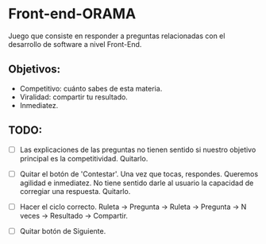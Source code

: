 # Front-end-ORAMA

Juego que consiste en responder a preguntas relacionadas con el desarrollo de software a nivel Front-End.

## Objetivos:
- Competitivo: cuánto sabes de esta materia.
- Viralidad: compartir tu resultado.
- Inmediatez.

## TODO:
- [ ] Las explicaciones de las preguntas no tienen sentido si nuestro objetivo principal es la competitividad. Quitarlo.
- [ ] Quitar el botón de 'Contestar'. Una vez que tocas, respondes. Queremos agilidad e inmediatez. No tiene sentido darle al usuario la capacidad de corregiar una respuesta. Quitarlo.
- [ ] Hacer el ciclo correcto. Ruleta -> Pregunta -> Ruleta -> Pregunta -> N veces -> Resultado -> Compartir.
- [ ] Quitar botón de Siguiente.

